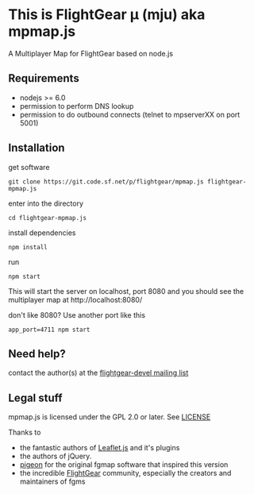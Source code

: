 # This is FlightGear μ (mju) aka mpmap.js
A Multiplayer Map for FlightGear based on node.js

## Requirements
* nodejs >= 6.0
* permission to perform DNS lookup
* permission to do outbound connects (telnet to mpserverXX on port 5001) 

## Installation
get software

	git clone https://git.code.sf.net/p/flightgear/mpmap.js flightgear-mpmap.js

enter into the directory

	cd flightgear-mpmap.js

install dependencies

	npm install

run

	npm start

This will start the server on localhost, port 8080 and you should see the multiplayer map at http://localhost:8080/

don't like 8080? Use another port like this

	app_port=4711 npm start

## Need help?
contact the author(s) at the [flightgear-devel mailing list](https://sourceforge.net/projects/flightgear/lists/flightgear-devel "flightgear-devel")

## Legal stuff
mpmap.js is licensed under the GPL 2.0 or later. See [LICENSE](LICENSE)

Thanks to 
* the fantastic authors of [Leaflet.js](http://leafletjs.com) and it's plugins
* the authors of jQuery. 
* [pigeon](http://pigeond.net) for the original fgmap software that inspired this version
* the incredible [FlightGear](http://flightgear.org) community, especially the creators and maintainers of fgms

